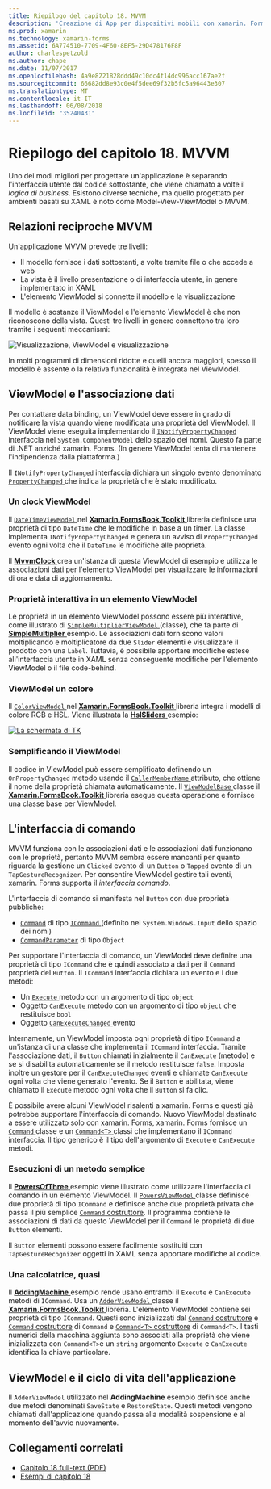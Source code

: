 ```yaml
---
title: Riepilogo del capitolo 18. MVVM
description: 'Creazione di App per dispositivi mobili con xamarin. Forms: riepilogo del capitolo 18. MVVM'
ms.prod: xamarin
ms.technology: xamarin-forms
ms.assetid: 6A774510-7709-4F60-8EF5-29D478176F8F
author: charlespetzold
ms.author: chape
ms.date: 11/07/2017
ms.openlocfilehash: 4a9e8221828ddd49c10dc4f14dc996acc167ae2f
ms.sourcegitcommit: 66682dd8e93c0e4f5dee69f32b5fc5a96443e307
ms.translationtype: MT
ms.contentlocale: it-IT
ms.lasthandoff: 06/08/2018
ms.locfileid: "35240431"
---
```

# <a name="summary-of-chapter-18-mvvm"></a>Riepilogo del capitolo 18. MVVM

Uno dei modi migliori per progettare un'applicazione è separando l'interfaccia utente dal codice sottostante, che viene chiamato a volte il *logica di business*. Esistono diverse tecniche, ma quello progettato per ambienti basati su XAML è noto come Model-View-ViewModel o MVVM.

## <a name="mvvm-interrelationships"></a>Relazioni reciproche MVVM

Un'applicazione MVVM prevede tre livelli:

- Il modello fornisce i dati sottostanti, a volte tramite file o che accede a web
- La vista è il livello presentazione o di interfaccia utente, in genere implementato in XAML
- L'elemento ViewModel si connette il modello e la visualizzazione

Il modello è sostanze il ViewModel e l'elemento ViewModel è che non riconoscono della vista. Questi tre livelli in genere connettono tra loro tramite i seguenti meccanismi:

![Visualizzazione, ViewModel e visualizzazione](images/ch18fg03.png "MVVM")

In molti programmi di dimensioni ridotte e quelli ancora maggiori, spesso il modello è assente o la relativa funzionalità è integrata nel ViewModel.

## <a name="viewmodels-and-data-binding"></a>ViewModel e l'associazione dati

Per contattare data binding, un ViewModel deve essere in grado di notificare la vista quando viene modificata una proprietà del ViewModel. Il ViewModel viene eseguita implementando il [ `INotifyPropertyChanged` ](https://developer.xamarin.com/api/type/System.ComponentModel.INotifyPropertyChanged/) interfaccia nel `System.ComponentModel` dello spazio dei nomi. Questo fa parte di .NET anziché xamarin. Forms. (In genere ViewModel tenta di mantenere l'indipendenza dalla piattaforma.)

Il `INotifyPropertyChanged` interfaccia dichiara un singolo evento denominato [ `PropertyChanged` ](https://developer.xamarin.com/api/type/System.ComponentModel.INotifyPropertyChanged/) che indica la proprietà che è stato modificato.

### <a name="a-viewmodel-clock"></a>Un clock ViewModel

Il [ `DateTimeViewModel` ](https://github.com/xamarin/xamarin-forms-book-samples/blob/master/Libraries/Xamarin.FormsBook.Toolkit/Xamarin.FormsBook.Toolkit/DateTimeViewModel.cs) nel [ **Xamarin.FormsBook.Toolkit** ](https://github.com/xamarin/xamarin-forms-book-samples/tree/master/Libraries/Xamarin.FormsBook.Toolkit/Xamarin.FormsBook.Toolkit) libreria definisce una proprietà di tipo `DateTime` che le modifiche in base a un timer. La classe implementa `INotifyPropertyChanged` e genera un avviso di `PropertyChanged` evento ogni volta che il `DateTime` le modifiche alle proprietà.

Il [ **MvvmClock** ](https://github.com/xamarin/xamarin-forms-book-samples/tree/master/Chapter18/MvvmClock) crea un'istanza di questa ViewModel di esempio e utilizza le associazioni dati per l'elemento ViewModel per visualizzare le informazioni di ora e data di aggiornamento.

### <a name="interactive-properties-in-a-viewmodel"></a>Proprietà interattiva in un elemento ViewModel

Le proprietà in un elemento ViewModel possono essere più interattive, come illustrato di [ `SimpleMultiplierViewModel` ](https://github.com/xamarin/xamarin-forms-book-samples/blob/master/Chapter18/SimpleMultiplier/SimpleMultiplier/SimpleMultiplier/SimpleMultiplierViewModel.cs) (classe), che fa parte di [ **SimpleMultiplier** ](https://github.com/xamarin/xamarin-forms-book-samples/tree/master/Chapter18/SimpleMultiplier) esempio. Le associazioni dati forniscono valori moltiplicando e moltiplicatore da due `Slider` elementi e visualizzare il prodotto con una `Label`. Tuttavia, è possibile apportare modifiche estese all'interfaccia utente in XAML senza conseguente modifiche per l'elemento ViewModel o il file code-behind.

### <a name="a-color-viewmodel"></a>ViewModel un colore

Il [ `ColorViewModel` ](https://github.com/xamarin/xamarin-forms-book-samples/blob/master/Libraries/Xamarin.FormsBook.Toolkit/Xamarin.FormsBook.Toolkit/ColorViewModel.cs) nel [ **Xamarin.FormsBook.Toolkit** ](https://github.com/xamarin/xamarin-forms-book-samples/tree/master/Libraries/Xamarin.FormsBook.Toolkit/Xamarin.FormsBook.Toolkit) libreria integra i modelli di colore RGB e HSL. Viene illustrata la [ **HslSliders** ](https://github.com/xamarin/xamarin-forms-book-samples/tree/master/Chapter18/HslSliders) esempio:

[![La schermata di TK](images/ch18fg08-small.png "colore HSL")](images/ch18fg08-large.png#lightbox "colore HSL")

### <a name="streamlining-the-viewmodel"></a>Semplificando il ViewModel

Il codice in ViewModel può essere semplificato definendo un `OnPropertyChanged` metodo usando il [ `CallerMemberName` ](https://developer.xamarin.com/api/type/System.Runtime.CompilerServices.CallerMemberNameAttribute/) attributo, che ottiene il nome della proprietà chiamata automaticamente. Il [ `ViewModelBase` ](https://github.com/xamarin/xamarin-forms-book-samples/blob/master/Libraries/Xamarin.FormsBook.Toolkit/Xamarin.FormsBook.Toolkit/ViewModelBase.cs) classe il [ **Xamarin.FormsBook.Toolkit** ](https://github.com/xamarin/xamarin-forms-book-samples/tree/master/Libraries/Xamarin.FormsBook.Toolkit/Xamarin.FormsBook.Toolkit) libreria esegue questa operazione e fornisce una classe base per ViewModel.

## <a name="the-command-interface"></a>L'interfaccia di comando

MVVM funziona con le associazioni dati e le associazioni dati funzionano con le proprietà, pertanto MVVM sembra essere mancanti per quanto riguarda la gestione un `Clicked` evento di un `Button` o `Tapped` evento di un `TapGestureRecognizer`. Per consentire ViewModel gestire tali eventi, xamarin. Forms supporta il *interfaccia comando*.

L'interfaccia di comando si manifesta nel `Button` con due proprietà pubbliche:

- [`Command`](https://developer.xamarin.com/api/property/Xamarin.Forms.Button.Command/) di tipo [ `ICommand` ](https://developer.xamarin.com/api/type/System.Windows.Input.ICommand/) (definito nel `System.Windows.Input` dello spazio dei nomi)
- [`CommandParameter`](https://developer.xamarin.com/api/property/Xamarin.Forms.Button.CommandParameter/) di tipo `Object`

Per supportare l'interfaccia di comando, un ViewModel deve definire una proprietà di tipo `ICommand` che è quindi associato a dati per il `Command` proprietà del `Button`. Il `ICommand` interfaccia dichiara un evento e i due metodi:

- Un [ `Execute` ](https://developer.xamarin.com/api/member/System.Windows.Input.ICommand.Execute/p/System.Object/) metodo con un argomento di tipo `object`
- Oggetto [ `CanExecute` ](https://developer.xamarin.com/api/member/System.Windows.Input.ICommand.CanExecute/p/System.Object/) metodo con un argomento di tipo `object` che restituisce `bool`
- Oggetto [ `CanExecuteChanged` ](https://developer.xamarin.com/api/event/System.Windows.Input.ICommand.CanExecuteChanged/) evento

Internamente, un ViewModel imposta ogni proprietà di tipo `ICommand` a un'istanza di una classe che implementa il `ICommand` interfaccia. Tramite l'associazione dati, il `Button` chiamati inizialmente il `CanExecute` (metodo) e se si disabilita automaticamente se il metodo restituisce `false`. Imposta inoltre un gestore per il `CanExecuteChanged` eventi e chiamate `CanExecute` ogni volta che viene generato l'evento. Se il `Button` è abilitata, viene chiamato il `Execute` metodo ogni volta che il `Button` si fa clic.

È possibile avere alcuni ViewModel risalenti a xamarin. Forms e questi già potrebbe supportare l'interfaccia di comando. Nuovo ViewModel destinato a essere utilizzato solo con xamarin. Forms, xamarin. Forms fornisce un [ `Command` ](https://developer.xamarin.com/api/type/Xamarin.Forms.Command/) classe e un [ `Command<T>` ](https://developer.xamarin.com/api/type/Xamarin.Forms.Command%3CT%3E/) classi che implementano il `ICommand` interfaccia. Il tipo generico è il tipo dell'argomento di `Execute` e `CanExecute` metodi.

### <a name="simple-method-executions"></a>Esecuzioni di un metodo semplice

Il [ **PowersOfThree** ](https://github.com/xamarin/xamarin-forms-book-samples/tree/master/Chapter18/PowersOfThree) esempio viene illustrato come utilizzare l'interfaccia di comando in un elemento ViewModel. Il [ `PowersViewModel` ](https://github.com/xamarin/xamarin-forms-book-samples/blob/master/Chapter18/PowersOfThree/PowersOfThree/PowersOfThree/PowersViewModel.cs) classe definisce due proprietà di tipo `ICommand` e definisce anche due proprietà privata che passa il più semplice [ `Command` costruttore](https://developer.xamarin.com/api/constructor/Xamarin.Forms.Command.Command/p/System.Action/). Il programma contiene le associazioni di dati da questo ViewModel per il `Command` le proprietà di due `Button` elementi.

Il `Button` elementi possono essere facilmente sostituiti con `TapGestureRecognizer` oggetti in XAML senza apportare modifiche al codice.

### <a name="a-calculator-almost"></a>Una calcolatrice, quasi

Il [ **AddingMachine** ](https://github.com/xamarin/xamarin-forms-book-samples/tree/master/Chapter18/AddingMachine) esempio rende usano entrambi il `Execute` e `CanExecute` metodi di `ICommand`. Usa un [ `AdderViewModel` ](https://github.com/xamarin/xamarin-forms-book-samples/blob/master/Libraries/Xamarin.FormsBook.Toolkit/Xamarin.FormsBook.Toolkit/AdderViewModel.cs) classe il [ **Xamarin.FormsBook.Toolkit** ](https://github.com/xamarin/xamarin-forms-book-samples/blob/master/Libraries/Xamarin.FormsBook.Toolkit/Xamarin.FormsBook.Toolkit/AdderViewModel.cs) libreria. L'elemento ViewModel contiene sei proprietà di tipo `ICommand`. Questi sono inizializzati dal [ `Command` costruttore](https://developer.xamarin.com/api/constructor/Xamarin.Forms.Command.Command/p/System.Action/) e [ `Command` costruttore](https://developer.xamarin.com/api/constructor/Xamarin.Forms.Command.Command/p/System.Action/System.Func%7BSystem.Boolean%7D/) di `Command` e [ `Command<T>` costruttore](https://developer.xamarin.com/api/constructor/Xamarin.Forms.Command%3CT%3E.Command%3CT%3E/p/System.Action%7BT%7D/System.Func%7BT,System.Boolean%7D/) di `Command<T>`. I tasti numerici della macchina aggiunta sono associati alla proprietà che viene inizializzata con `Command<T>`e un `string` argomento `Execute` e `CanExecute` identifica la chiave particolare.

## <a name="viewmodels-and-the-application-lifecycle"></a>ViewModel e il ciclo di vita dell'applicazione

Il `AdderViewModel` utilizzato nel **AddingMachine** esempio definisce anche due metodi denominati `SaveState` e `RestoreState`. Questi metodi vengono chiamati dall'applicazione quando passa alla modalità sospensione e al momento dell'avvio nuovamente.



## <a name="related-links"></a>Collegamenti correlati

- [Capitolo 18 full-text (PDF)](https://download.xamarin.com/developer/xamarin-forms-book/XamarinFormsBook-Ch18-Apr2016.pdf)
- [Esempi di capitolo 18](https://github.com/xamarin/xamarin-forms-book-samples/tree/master/Chapter18)

